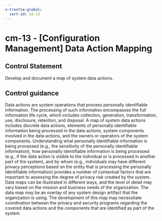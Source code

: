 ```yaml
---
x-trestle-global:
  sort-id: cm-13
---
```


# cm-13 - \[Configuration Management\] Data Action Mapping

## Control Statement

Develop and document a map of system data actions.

## Control guidance

Data actions are system operations that process personally identifiable information. The processing of such information encompasses the full information life cycle, which includes collection, generation, transformation, use, disclosure, retention, and disposal. A map of system data actions includes discrete data actions, elements of personally identifiable information being processed in the data actions, system components involved in the data actions, and the owners or operators of the system components. Understanding what personally identifiable information is being processed (e.g., the sensitivity of the personally identifiable information), how personally identifiable information is being processed (e.g., if the data action is visible to the individual or is processed in another part of the system), and by whom (e.g., individuals may have different privacy perceptions based on the entity that is processing the personally identifiable information) provides a number of contextual factors that are important to assessing the degree of privacy risk created by the system. Data maps can be illustrated in different ways, and the level of detail may vary based on the mission and business needs of the organization. The data map may be an overlay of any system design artifact that the organization is using. The development of this map may necessitate coordination between the privacy and security programs regarding the covered data actions and the components that are identified as part of the system.
